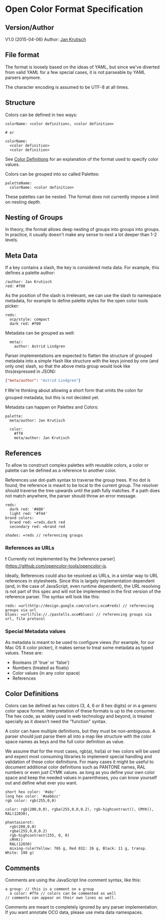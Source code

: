 # Open Color Format Specification

## Version/Author

V1.0 (2015-04-06)
Author: [Jan Krutisch](mailto:jan@krutisch.de)

## File format

The format is loosely based on the ideas of YAML, but since we've diverted from valid YAML for a few special cases, it is not parseable by YAML parsers anymore.

The character encoding is assumed to be UTF-8 at all times.

## Structure

Colors can be defined in two ways:

```
colorName: <color definition>, <color definition>

# or

colorName:
  <color definition>
  <color definition>
```

See [Color Definitions](#color-definitions) for an explanation of the format used to specify color values.

Colors can be grouped into so called Palettes:

```
paletteName:
  colorName: <color definition>
```

These palettes can be nested. The format does not currently impose a limit on nesting depth.

## Nesting of Groups

In theory, the format allows deep nesting of groups into groups into groups. In practice, it usually doesn't
make any sense to nest a lot deeper than 1-2 levels.

## Meta Data

If a key contains a slash, the key is considered meta data. For example, this defines a palette author:

```
/author: Jan Krutisch
red: #f00

```

As the position of the slash is irrelevant, we can use the slash to namespace metadata, for example to define
palette styles for the open color tools picker:

```
reds:
  ocp/style: compact
  dark red: #f00
```

Metadata can be grouped as well:

```
  meta/:
    author: Astrid Lindgren
```

Parser implementations are expected to flatten the structure of grouped metadata into a simple Hash like structure with
the keys joined by one (and only one) slash, so that the above meta group would look like this(expressed in JSON):

```json
{"meta/author": "Astrid Lindgren"}
```
:exclamation: We're thinking about allowing a short form that omits the colon for grouped metadata, but this is not decided yet.

Metadata can happen on Palettes and Colors:

```
palette:
  meta/author: Jan Krutisch

  color:
    #ff0
    meta/author: Jan Krutisch
```

## References

To allow to construct complex palettes with reusable colors, a color or palette can be defined as a reference to another color.

References use dot-path syntax to traverse the group trees. If no dot is found, the reference is meant to be local to
the current group. The resolver should traverse the tree upwards until the path fully matches. If a path does not match anywhere, the parser should throw an error message.

```
reds:
  dark red: '#800'
  light red: '#f44'
brand colors:
  brand red: =reds.dark red
  secondary red: =brand red

shades: =reds // referencing groups
```

### References as URLs

:exclamation: Currently not implemented by the [reference parser](https://github.com/opencolor-tools/opencolor-js.

Ideally, References could also be resolved as URLs, in a similar way to URL references in stylesheets. Since this is largely implementation dependent (and, in the case of JavaScript, even runtime dependent), the URL resolving is not part of this spec and will not be implemented in the first version of the reference parser. The syntax will look like this:

```
reds: =url(http://design.google.com/colors.oco#reds) // referencing groups via url
blues: =url(file://./pastells.oco#blues) // referencing groups via url, file protocol
```

### Special Metadata values

As metadata is meant to be used to configure views (for example, for our Mac OS X color picker), it makes sense to treat some metadata as typed values. These are:

- Booleans (if 'true' or 'false')
- Numbers (treated as floats)
- Color values (in any color space)
- References

## Color Definitions

Colors can be defined as hex colors (3, 4, 6 or 8 hex digits) or in a generic color space format. Interpretation of these formats is up to the consumer. The hex code, as widely used in web technology and beyond, is treated specially as it doesn't need the "function" syntax.

A color can have multiple definitions, but they must be non-ambiguous. A parser should just parse them all into a map like structure with the color space names as keys and the full color definition as value.

We assume that for the most cases, rgb(a), hsl(a) or hex colors will be used and expect most consuming libraries to implement special handling and validation of these color definitions. For many cases it might be useful to document additional color definitions such as PANTONE names, RAL numbers or even just CYMK values. as long as you define your own color space and keep the needed values in parentheses, you can know yourself out and define what ever you want.

```
short hex color: '#abc'
long hex color: '#aabbcc'
rgb color: rgb(255,0,0)

color: rgb(200,0,0), rgba(255,0,0,0.2), rgb-highcontrast(), CMYK(), RAL(12030),

phantasierot:
  rgb(200,0,0)
  rgba(255,0,0,0.2)
  rgb-highcontrast(255, 0, 0)
  cMYK()
  RAL(12030)
  mixing-rule(Yellow: 765 g, Red 032: 26 g, Black: 11 g, transp. White: 198 g)  
```

## Comments

Comments are using the JavaScript line comment syntax, like this:

```
a group: // this is a comment on a group
  a color: #ffe // colors can be commented as well
// comments can appear on their own lines as well.
```

Comments are meant to completely ignored by any parser implementation. If you want annotate OCO data, please use meta data namespaces.
